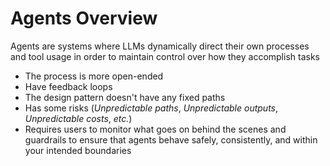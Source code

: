 # Agents Overview

Agents are systems where LLMs dynamically direct their own processes and tool usage in order to maintain control over how they accomplish tasks

* The process is more open-ended
* Have feedback loops 
* The design pattern doesn't have any fixed paths
* Has some risks (*Unpredictable paths*, *Unpredictable outputs*, *Unpredictable costs*, *etc.*)
* Requires users to monitor what goes on behind the scenes and guardrails to ensure that agents behave safely, consistently, and within your intended boundaries